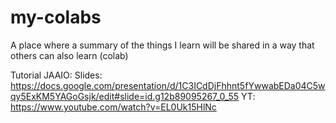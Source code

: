 # my-colabs
A place where a summary of the things I learn will be shared in a way that others can also learn (colab)

Tutorial JAAIO:
Slides: https://docs.google.com/presentation/d/1C3ICdDjFhhnt5fYwwabEDa04C5wqy5ExKM5YAGoGsjk/edit#slide=id.g12b89095267_0_55
YT: https://www.youtube.com/watch?v=EL0Uk15HlNc
